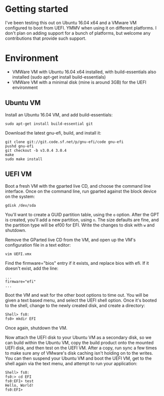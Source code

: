 Getting started
=====
I've been testing this out on Ubuntu 16.04 x64 and a VMware VM configured to 
boot from UEFI. YMMV when using it on different platforms. I don't plan on 
adding support for a bunch of platforms, but welcome any contributions that
provide such support.

Environment
=====
* VMWare VM with Ubuntu 16.04 x64 installed, with build-essentials also
 installed (sudo apt-get install build-essentials)
* VMWare VM with a minimal disk (mine is around 3GB) for the UEFI environment

Ubuntu VM
-----
Install an Ubuntu 16.04 VM, and add build-essentials:
```
sudo apt-get install build-essential git
```
Download the latest gnu-efi, build, and install it:
```
git clone git://git.code.sf.net/p/gnu-efi/code gnu-efi
pushd gnu-efi
git checkout -b v3.0.4 3.0.4
make
sudo make install
```

UEFI VM
-----
Boot a fresh VM with the gparted live CD, and choose the command line
interface. Once on the command line, run gparted against the block device
on the system:
```
gdisk /dev/sda
```
You'll want to create a GUID partition table, using the `o` option. After the
GPT is created, you'll add a new partition, using `n`. The size defaults are
fine, and the partition type will be ef00 for EFI. Write the changes to disk
with `w` and shutdown.

Remove the GParted live CD from the VM, and open up the VM's configuration
file in a text editor:
```
vim UEFI.vmx
```
Find the firmware="bios" entry if it exists, and replace bios with efi. If it
doesn't exist, add the line:
```
...
firmware="efi"
...
```
Boot the VM and wait for the other boot options to time out. You will be given
a text based menu, and select the UEFI shell option. Once it's booted to the
shell, change to the newly created disk, and create a directory:
```
Shell> fs0:
fs0> mkdir EFI
```
Once again, shutdown the VM.

Now attach the UEFI disk to your Ubuntu VM as a secondary disk, so we can build
within the Ubuntu VM, copy the build product onto the mounted UEFI disk, and
then test on the UEFI VM. After a copy, run sync a few times to make sure any
of VMware's disk caching isn't holding on to the writes. You can then suspend
your Ubuntu VM and boot the UEFI VM, get to the shell again via the text menu,
and attempt to run your application:
```
Shell> fs0:
fs0:> cd EFI
fs0:EFI> test
Hello, World!
fs0:EFI>
```

